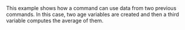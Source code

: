 ##

This example shows how a command can use data from two previous commands. In this case, two age variables are created and then a third variable computes the average of them.

